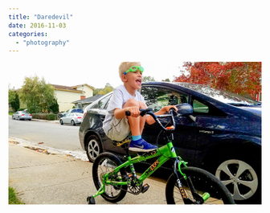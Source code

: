 ```yaml
---
title: "Daredevil"
date: 2016-11-03
categories: 
  - "photography"
---
```


![](images/20161030_145707.jpg)
